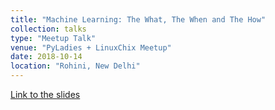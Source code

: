 ```yaml
---
title: "Machine Learning: The What, The When and The How"
collection: talks
type: "Meetup Talk"
venue: "PyLadies + LinuxChix Meetup"
date: 2018-10-14
location: "Rohini, New Delhi"
---
```


[Link to the slides](https://slides.com/anjalibhavan/introtomachinelearning)
